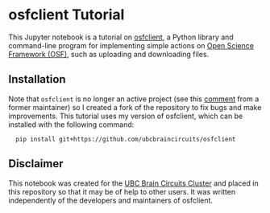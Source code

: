 # osfclient Tutorial
This Jupyter notebook is a tutorial on [osfclient](https://github.com/osfclient/osfclient), a Python library and command-line program for implementing simple actions on [Open Science Framework (OSF)](https://osf.io/), such as uploading and downloading files.

## Installation
Note that `osfclient` is no longer an active project (see this [comment](https://github.com/osfclient/osfclient/issues/169#issuecomment-524444154) from a former maintainer) so I created a fork of the repository to fix bugs and make improvements. This tutorial uses my version of osfclient, which can be installed with the following command:

```
  pip install git+https://github.com/ubcbraincircuits/osfclient
```

## Disclaimer
This notebook was created for the [UBC Brain Circuits Cluster](https://braincircuits.centreforbrainhealth.ca/) and placed in this repository so that it may be of help to other users. It was written independently of the developers and maintainers of osfclient.
